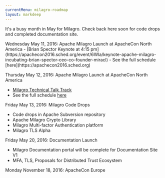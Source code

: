 ```yaml
---
currentMenu: milagro-roadmap
layout: markdeep
---
```


It's a busy month in May for Milagro. Check back here soon for code drops and completed documentation site.

<markdeep>
Wednesday May 11, 2016: Apache Milagro Launch at ApacheCon North America
 - [Brian Spector Keynote at 4:15 pm](https://apachecon2016.sched.org/event/6Wla/keynote-apache-milagro-incubating-brian-spector-ceo-co-founder-miracl)
 - See the full schedule [here](https://apachecon2016.sched.org)

Thursday May 12, 2016: Apache Milagro Launch at ApacheCon North America
- [Milagro Technical Talk Track](https://apachecon2016.sched.org/event/6Wlb/introducing-apache-milagro-incubating-multi-factor-authentication-and-certificate-less-tls-for-iot-mobile-apps-containers-and-end-users-brian-spector-miracl)
- See the full schedule [here](https://apachecon2016.sched.org)

Friday May 13, 2016: Milagro Code Drops
- Code drops in Apache Subversion repository
- Apache Milagro Crypto Library
- Milagro Multi-factor Authentication platform
- Milagro TLS Alpha

Friday May 20, 2016: Documentation Launch
- Milagro Documentation portal will be complete for Documentation Site V1
- MFA, TLS, Proposals for Distributed Trust Ecosystem

Monday November 18, 2016: ApacheCon Europe
</markdeep>
